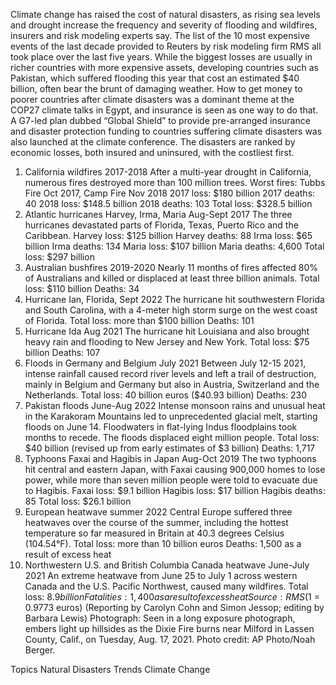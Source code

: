 Climate change has raised the cost of natural disasters, as rising sea levels and drought increase the frequency and severity of flooding and wildfires, insurers and risk modeling experts say.
The list of the 10 most expensive events of the last decade provided to Reuters by risk modeling firm RMS all took place over the last five years.
While the biggest losses are usually in richer countries with more expensive assets, developing countries such as Pakistan, which suffered flooding this year that cost an estimated $40 billion, often bear the brunt of damaging weather.
How to get money to poorer countries after climate disasters was a dominant theme at the COP27 climate talks in Egypt, and insurance is seen as one way to do that.
A G7-led plan dubbed “Global Shield” to provide pre-arranged insurance and disaster protection funding to countries suffering climate disasters was also launched at the climate conference.
The disasters are ranked by economic losses, both insured and uninsured, with the costliest first.
1. California wildfires 2017-2018
After a multi-year drought in California, numerous fires destroyed more than 100 million trees.
Worst fires: Tubbs Fire Oct 2017, Camp Fire Nov 2018
2017 loss: $180 billion
2017 deaths: 40
2018 loss: $148.5 billion
2018 deaths: 103
Total loss: $328.5 billion
2. Atlantic hurricanes Harvey, Irma, Maria Aug-Sept 2017
The three hurricanes devastated parts of Florida, Texas, Puerto Rico and the Caribbean.
Harvey loss: $125 billion
Harvey deaths: 88
Irma loss: $65 billion
Irma deaths: 134
Maria loss: $107 billion
Maria deaths: 4,600
Total loss: $297 billion
3. Australian bushfires 2019-2020
Nearly 11 months of fires affected 80% of Australians and killed or displaced at least three billion animals.
Total loss: $110 billion
Deaths: 34
4. Hurricane Ian, Florida, Sept 2022
The hurricane hit southwestern Florida and South Carolina, with a 4-meter high storm surge on the west coast of Florida.
Total loss: more than $100 billion
Deaths: 101
5. Hurricane Ida Aug 2021
The hurricane hit Louisiana and also brought heavy rain and flooding to New Jersey and New York.
Total loss: $75 billion
Deaths: 107
6. Floods in Germany and Belgium July 2021
Between July 12-15 2021, intense rainfall caused record river levels and left a trail of destruction, mainly in Belgium and Germany but also in Austria, Switzerland and the Netherlands.
Total loss: 40 billion euros ($40.93 billion)
Deaths: 230
7. Pakistan floods June-Aug 2022
Intense monsoon rains and unusual heat in the Karakoram Mountains led to unprecedented glacial melt, starting floods on June 14. Floodwaters in flat-lying Indus floodplains took months to recede. The floods displaced eight million people.
Total loss: $40 billion (revised up from early estimates of $3 billion)
Deaths: 1,717
8. Typhoons Faxai and Hagibis in Japan Aug-Oct 2019
The two typhoons hit central and eastern Japan, with Faxai causing 900,000 homes to lose power, while more than seven million people were told to evacuate due to Hagibis.
Faxai loss: $9.1 billion
Hagibis loss: $17 billion
Hagibis deaths: 85
Total loss: $26.1 billion
9. European heatwave summer 2022
Central Europe suffered three heatwaves over the course of the summer, including the hottest temperature so far measured in Britain at 40.3 degrees Celsius (104.54°F).
Total loss: more than 10 billion euros
Deaths: 1,500 as a result of excess heat
10. Northwestern U.S. and British Columbia Canada heatwave June-July 2021
An extreme heatwave from June 25 to July 1 across western Canada and the U.S. Pacific Northwest, caused many wildfires.
Total loss: $8.9 billion
Fatalities: 1,400 as a result of excess heat
Source: RMS
($1 = 0.9773 euros)
(Reporting by Carolyn Cohn and Simon Jessop; editing by Barbara Lewis)
Photograph: Seen in a long exposure photograph, embers light up hillsides as the Dixie Fire burns near Milford in Lassen County, Calif., on Tuesday, Aug. 17, 2021. Photo credit: AP Photo/Noah Berger.

Topics
Natural Disasters
Trends
Climate Change
